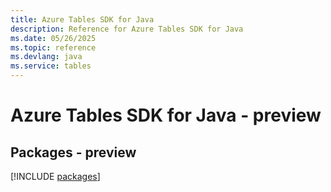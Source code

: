 ```yaml
---
title: Azure Tables SDK for Java
description: Reference for Azure Tables SDK for Java
ms.date: 05/26/2025
ms.topic: reference
ms.devlang: java
ms.service: tables
---
```

# Azure Tables SDK for Java - preview
## Packages - preview
[!INCLUDE [packages](tables-index.md)]